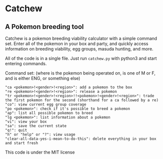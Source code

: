 # Catchew
## A Pokemon breeding tool

Catchew is a pokemon breeding viability calculator with a simple command set. Enter all of the pokemon in your box and party, and quickly access information on breeding viability, egg groups, masuda hunting, and more.

All of the code is in a single file. Just run `catchew.py` with python3 and start entering commands.

Command set: (where <pokemon> is the pokemon being operated on, <gender> is one of M or F, and <region> is either ENG, or something else)
```
"ca <pokemon>!<gender>!<region>": add a pokemon to the box
"re <pokemon>!<gender>!<region>": release a pokemon
"tr <pokemon>!<gender>!<region>!!<pokemon>!<gender>!<region>": trade the first pokemon for the second (shorthand for a ca followed by a re)
"co": view current egg group coverage
"po <pokemon>": check if it's possible to breed a pokemon
"ap": list all possible pokemon to breed
"lg <pokemon>": list information about a pokemon
"vi": view your box
"sa": save the current state
"q!": quit
"h" or "help" or "?": view usage
"clear-all-data-yes-i-mean-to-do-this": delete everything in your box and start fresh
```

This code is under the MIT license